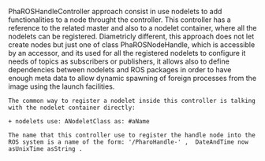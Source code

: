 PhaROSHandleController approach consist in use nodelets to add functionalities to a node throught the controller. This controller has a reference to the related master and also to a nodelet container, where all the nodelets can be registered.
	Diametricly different, this approach does not let create nodes but just one of class PhaROSNodeHandle, which is accessible by an accessor, and its used for all the registered nodelets to configure it needs of topics as subscribers or publishers, it allows also to define dependencies between nodelets and ROS packages in order to have enough meta data to allow dynamic spawning of foreign processes from the image using the launch facilities.
	
	The common way to register a nodelet inside this controller is talking with the nodelet container directly:
	
	+ nodelets use: ANodeletClass as: #aName
	
	The name that this controller use to register the handle node into the ROS system is a name of the form: '/PharoHandle-' ,  DateAndTime now asUnixTime asString . 
